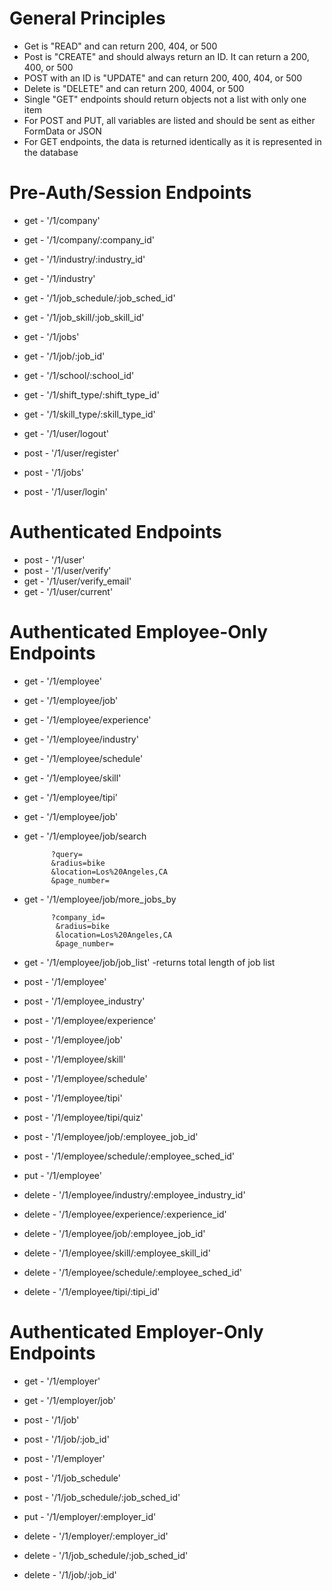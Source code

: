 # General Principles #
* Get is "READ" and can return 200, 404, or 500
* Post is "CREATE" and should always return an ID. It can return a 200, 400, or 500
* POST with an ID is "UPDATE" and can return 200, 400, 404, or 500
* Delete is "DELETE" and can return 200, 4004, or 500
* Single "GET" endpoints should return objects not a list with only one item
* For POST and PUT, all variables are listed and should be sent as either FormData or JSON
* For GET endpoints, the data is returned identically as it is represented in the database

# Pre-Auth/Session Endpoints #
* get - '/1/company'
* get - '/1/company/:company_id'
* get - '/1/industry/:industry_id'
* get - '/1/industry'
* get - '/1/job_schedule/:job_sched_id'
* get - '/1/job_skill/:job_skill_id'
* get - '/1/jobs'
* get - '/1/job/:job_id'
* get - '/1/school/:school_id'
* get - '/1/shift_type/:shift_type_id'
* get - '/1/skill_type/:skill_type_id'
* get - '/1/user/logout'

* post - '/1/user/register'
* post - '/1/jobs'
* post - '/1/user/login'

# Authenticated Endpoints #
* post - '/1/user'
* post - '/1/user/verify'
* get - '/1/user/verify_email'
* get - '/1/user/current'

# Authenticated Employee-Only Endpoints #
* get - '/1/employee'
* get - '/1/employee/job'
* get - '/1/employee/experience'
* get - '/1/employee/industry'
* get - '/1/employee/schedule'
* get - '/1/employee/skill'
* get - '/1/employee/tipi'
* get - '/1/employee/job'

* get - '/1/employee/job/search

            ?query=
            &radius=bike
            &location=Los%20Angeles,CA
            &page_number=

* get - '/1/employee/job/more_jobs_by

            ?company_id=
             &radius=bike
             &location=Los%20Angeles,CA
             &page_number=

* get - '/1/employee/job/job_list'
  -returns total length of job list


* post - '/1/employee'
* post - '/1/employee_industry'
* post - '/1/employee/experience'
* post - '/1/employee/job'
* post - '/1/employee/skill'
* post - '/1/employee/schedule'
* post - '/1/employee/tipi'
* post - '/1/employee/tipi/quiz'
* post - '/1/employee/job/:employee_job_id'
* post - '/1/employee/schedule/:employee_sched_id'

* put - '/1/employee'

* delete - '/1/employee/industry/:employee_industry_id'
* delete - '/1/employee/experience/:experience_id'
* delete - '/1/employee/job/:employee_job_id'
* delete - '/1/employee/skill/:employee_skill_id'
* delete - '/1/employee/schedule/:employee_sched_id'
* delete - '/1/employee/tipi/:tipi_id'

# Authenticated Employer-Only Endpoints #
* get - '/1/employer'
* get - '/1/employer/job'

* post - '/1/job'
* post - '/1/job/:job_id'
* post - '/1/employer'
* post - '/1/job_schedule'
* post - '/1/job_schedule/:job_sched_id'

* put - '/1/employer/:employer_id'

* delete - '/1/employer/:employer_id'
* delete - '/1/job_schedule/:job_sched_id'
* delete - '/1/job/:job_id'